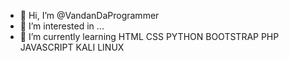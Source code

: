 - 👋 Hi, I’m @VandanDaProgrammer
- 👀 I’m interested in ...
- 🌱 I’m currently learning HTML CSS PYTHON BOOTSTRAP PHP JAVASCRIPT KALI LINUX



<!---
VandanDaProgrammer/VandanDaProgrammer is a ✨ special ✨ repository because its `README.md` (this file) appears on your GitHub profile.
You can click the Preview link to take a look at your changes.
--->
